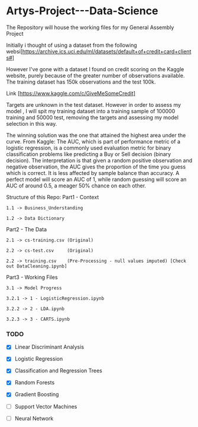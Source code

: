 # Artys-Project---Data-Science
The Repository will house the working files for my General Assembly Project

Initially i thought of using a dataset from the following websi[https://archive.ics.uci.edu/ml/datasets/default+of+credit+card+clients#]


However I've gone with a dataset I found on credit scoring on the Kaggle website, purely because of the greater number of observations available. The training dataset has 150k observations and the test 100k.

Link [https://www.kaggle.com/c/GiveMeSomeCredit]

Targets are unknown in the test dataset. However in order to assess my model , I will spit my training dataset into a training sample of 100000 training and 50000 test, removing the targets and assessing my model selection in this way.

The winning solution was the one that attained the highest area under the curve.
From Kaggle:
The AUC, which is part of performance metric of a logistic regression, is a commonly used evaluation metric for binary classification problems like predicting a Buy or Sell decision (binary decision). The interpretation is that given a random positive observation and negative observation, the AUC gives the proportion of the time you guess which is correct. It is less affected by sample balance than accuracy. A perfect model will score an AUC of 1, while random guessing will score an AUC of around 0.5, a meager 50% chance on each other.


Structure of this Repo:
Part1 - Context

    1.1 -> Business_Understanding
    
    1.2 -> Data Dictionary
    
Part2 - The Data

    2.1 -> cs-training.csv (Original)
    
    2.2 -> cs-test.csv     (Original)
    
    2.2 -> training.csv    (Pre-Processing - null values imputed) [Check out DataCleaning.ipynb]
    
Part3 - Working Files

    3.1 -> Model Progress
    
    3.2.1 -> 1 - LogisticRegression.ipynb
    
    3.2.2 -> 2 - LDA.ipynb
    
    3.2.3 -> 3 - CARTS.ipynb
    
    

### TODO

- [x] Linear Discriminant Analysis
- [x] Logistic Regression
- [x] Classification and Regression Trees
- [x] Random Forests
- [x] Gradient Boosting 
- [ ] Support Vector Machines
- [ ] Neural Network




